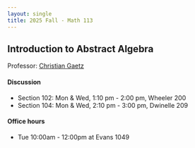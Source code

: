 ```yaml
---
layout: single
title: 2025 Fall - Math 113
---
```



## Introduction to Abstract Algebra 

Professor: [Christian Gaetz](https://sites.google.com/berkeley.edu/gaetz/teaching)

#### Discussion

* Section 102: Mon & Wed, 1:10 pm - 2:00 pm, Wheeler 200
* Section 104: Mon & Wed, 2:10 pm - 3:00 pm, Dwinelle 209

#### Office hours

* Tue 10:00am - 12:00pm at Evans 1049
